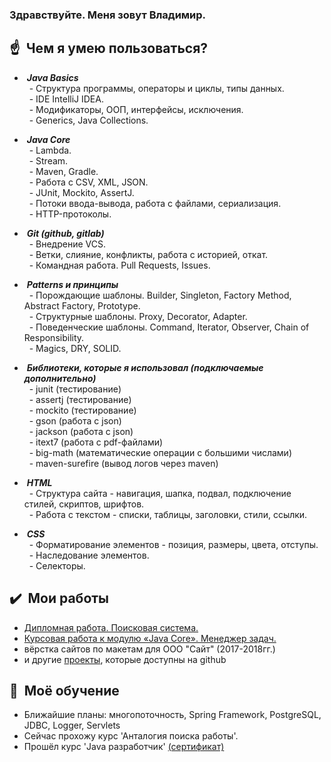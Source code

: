 ### Здравствуйте. Меня зовут Владимир.

## :point_up: &nbsp;Чем я умею пользоваться?
- &nbsp;***Java Basics*** <br>
&nbsp; - Структура программы, операторы и циклы, типы данных.  <br>
&nbsp; - IDE IntelliJ IDEA. <br>
&nbsp; - Модификаторы, ООП, интерфейсы, исключения. <br>
&nbsp; - Generics, Java Collections. <br>

- &nbsp;***Java Core*** <br>
&nbsp; - Lambda. <br>
&nbsp; - Stream. <br>
&nbsp; - Maven, Gradle. <br>
&nbsp; - Работа с CSV, XML, JSON. <br>
&nbsp; - JUnit, Mockito, AssertJ. <br>
&nbsp; - Потоки ввода-вывода, работа с файлами, сериализация. <br>
&nbsp; - HTTP-протоколы. <br>

- &nbsp;***Git (github, gitlab)*** <br>
&nbsp; - Внедрение VCS. <br>
&nbsp; - Ветки, слияние, конфликты, работа с историей, откат. <br>
&nbsp; - Командная работа. Pull Requests, Issues.  <br>

- &nbsp;***Patterns и принципы*** <br>
&nbsp; - Порождающие шаблоны. Builder, Singleton, Factory Method, Abstract Factory, Prototype. <br>
&nbsp; - Структурные шаблоны. Proxy, Decorator, Adapter. <br>
&nbsp; - Поведенческие шаблоны. Command, Iterator, Observer, Chain of Responsibility. <br>
&nbsp; - Magics, DRY, SOLID. <br>

- &nbsp;***Библиотеки, которые я использовал (подключаемые дополнительно)*** <br>
&nbsp; - junit (тестирование) <br>
&nbsp; - assertj (тестирование) <br>
&nbsp; - mockito (тестирование) <br>
&nbsp; - gson (работа с json) <br>
&nbsp; - jackson (работа с json) <br>
&nbsp; - itext7 (работа с pdf-файлами) <br>
&nbsp; - big-math (математические операции с большими числами) <br>
&nbsp; - maven-surefire (вывод логов через maven) <br>

- &nbsp;***HTML*** <br>
&nbsp; - Структура сайта - навигация, шапка, подвал, подключение стилей, скриптов, шрифтов. <br>
&nbsp; - Работа с текстом - списки, таблицы, заголовки, стили, ссылки. <br>

- &nbsp;***CSS*** <br>
&nbsp; - Форматирование элементов - позиция, размеры, цвета, отступы. <br>
&nbsp; - Наследование элементов. <br>
&nbsp; - Селекторы. <br>

## :heavy_check_mark: &nbsp;Мои работы
- [Дипломная работа. Поисковая система.](https://github.com/JSkuns/diplom)
- [Курсовая работа к модулю «Java Core». Менеджер задач.](https://github.com/JSkuns/JavaCore)
- вёрстка сайтов по макетам для ООО "Сайт" (2017-2018гг.)
- и другие [проекты](https://github.com/JSkuns?tab=repositories), которые доступны на github 

## :mag_right: &nbsp;Моё обучение
- Ближайшие планы: многопоточность, Spring Framework, PostgreSQL, JDBC, Logger, Servlets
- Сейчас прохожу курс 'Анталогия поиска работы'. <br>
- Прошёл курс 'Java разработчик' [(сертификат)](https://github.com/JSkuns/certificates/blob/main/java_developer_2022.pdf)
